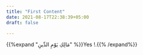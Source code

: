 ```yaml
---
title: "First Content"
date: 2021-08-17T22:38:39+05:00
draft: false

---
```


{{%expand "مَالِكِ يَوْمِ الدِّينِ" %}}Yes !.{{% /expand%}}

